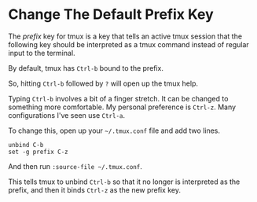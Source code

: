 # Change The Default Prefix Key

The _prefix_ key for tmux is a key that tells an active tmux session that the
following key should be interpreted as a tmux command instead of regular input
to the terminal.

By default, tmux has `Ctrl-b` bound to the prefix.

So, hitting `Ctrl-b` followed by `?` will open up the tmux help.

Typing `Ctrl-b` involves a bit of a finger stretch. It can be changed to
something more comfortable. My personal preference is `Ctrl-z`. Many
configurations I've seen use `Ctrl-a`.

To change this, open up your `~/.tmux.conf` file and add two lines.

```
unbind C-b
set -g prefix C-z
```

And then run `:source-file ~/.tmux.conf`.

This tells tmux to unbind `Ctrl-b` so that it no longer is interpreted as the
prefix, and then it binds `Ctrl-z` as the new prefix key.
